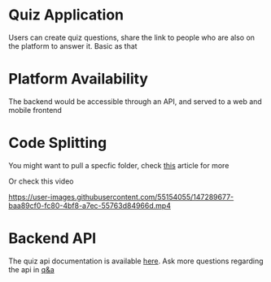 # Quiz Application

Users can create quiz questions, share the link to people who are also on the platform to answer it. Basic as that

# Platform Availability

The backend would be accessible through an API, and served to a web and mobile frontend

# Code Splitting

You might want to pull a specfic folder, check [this](https://briancoyner.github.io/articles/2013-06-05-git-sparse-checkout/) article for more

Or check this video

https://user-images.githubusercontent.com/55154055/147289677-baa89cf0-fc80-4bf8-a7ec-55763d84966d.mp4

# Backend API

The quiz api documentation is available [here](https://dev-47-quiz-app-api.herokuapp.com/api/v1/docs/). Ask more questions regarding the api in [q&a](https://github.com/Dev-47/quiz-app/discussions/categories/q-a/)

